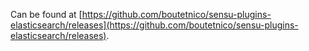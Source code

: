 Can be found at [https://github.com/boutetnico/sensu-plugins-elasticsearch/releases](https://github.com/boutetnico/sensu-plugins-elasticsearch/releases).